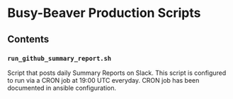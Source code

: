 # Busy-Beaver Production Scripts

## Contents

### `run_github_summary_report.sh`

Script that posts daily Summary Reports on Slack. This script is configured to run via a CRON job at 19:00 UTC everyday. CRON job has been documented in ansible configuration.
